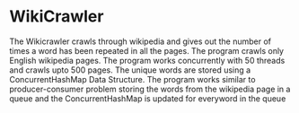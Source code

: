 # WikiCrawler

The Wikicrawler crawls through wikipedia and gives out the number of times a word has been repeated in all the pages. 
The program crawls only English wikipedia pages.
The program works concurrently with 50 threads and crawls upto 500 pages. 
The unique words are stored using a ConcurrentHashMap Data Structure.
The program works similar to producer-consumer problem storing the words from the wikipedia page in a queue and the ConcurrentHashMap is updated for everyword in the queue 
